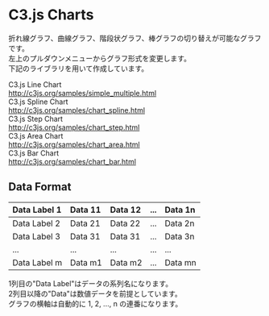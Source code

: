 C3.js Charts
====
折れ線グラフ、曲線グラフ、階段状グラフ、棒グラフの切り替えが可能なグラフです。  
左上のプルダウンメニューからグラフ形式を変更します。  
下記のライブラリを用いて作成しています。  

C3.js Line Chart  
<http://c3js.org/samples/simple_multiple.html>  
C3.js Spline Chart  
<http://c3js.org/samples/chart_spline.html>  
C3.js Step Chart  
<http://c3js.org/samples/chart_step.html>  
C3.js Area Chart  
<http://c3js.org/samples/chart_area.html>  
C3.js Bar Chart  
<http://c3js.org/samples/chart_bar.html>  



## Data Format  
| Data Label 1 | Data 11 | Data 12 | ... | Data 1n |  
|:-------------|:--------|:--------|:----|:--------|  
| Data Label 2 | Data 21 | Data 22 | ... | Data 2n |  
| Data Label 3 | Data 31 | Data 31 | ... | Data 3n |  
| ...          | ...     | ...     | ... | ...     |  
| Data Label m | Data m1 | Data m2 | ... | Data mn |  
  
1列目の"Data Label"はデータの系列名になります。  
2列目以降の"Data"は数値データを前提としています。  
グラフの横軸は自動的に 1, 2, ..., n の連番になります。  
